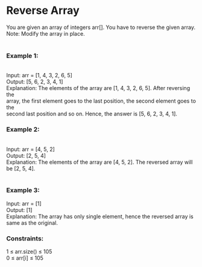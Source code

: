 <h1>Reverse Array</h1>
You are given an array of integers arr[]. You have to reverse the given array.
<br>
Note: Modify the array in place.
<br>
<br>

<h3>Example 1:</h3><br>
Input: arr = [1, 4, 3, 2, 6, 5]<br>
Output: [5, 6, 2, 3, 4, 1]<br>
Explanation: The elements of the array are [1, 4, 3, 2, 6, 5]. After reversing the <br>array, the first element goes to the last position, the second element goes to the <br>second last position and so on. Hence, the answer is [5, 6, 2, 3, 4, 1].<br>

<h3>Example 2:</h3><br>
Input: arr = [4, 5, 2]<br>
Output: [2, 5, 4]<br>
Explanation: The elements of the array are [4, 5, 2]. The reversed array will be [2, 5, 4].<br>
<br>
<h3>Example 3:</h3>
Input: arr = [1]<br>
Output: [1]<br>
Explanation: The array has only single element, hence the reversed array is same as the original.<br>
<h3>Constraints:</h3>
1 ≤ arr.size() ≤ 105
<br>
0 ≤ arr[i] ≤ 105
<br>
